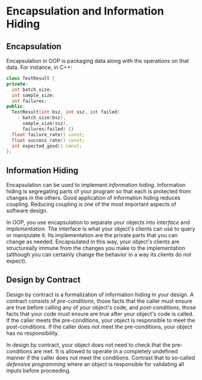 # Encapsulation and Information Hiding

## Encapsulation

Encapsulation in OOP is packaging data along with the operations on that data. For instance, in
C++:

``` c++
class TestResult {
private:
  int batch_size;
  int sample_size;
  int failures;
public:
  TestResult(int bsz, int ssz, int failed)
    : batch_size(bsz),
      sample_size(ssz),
      failures(failed) {}
  float failure_rate() const;
  float success_rate() const;
  int expected_good() const;
};
```

## Information Hiding

Encapsulation can be used to implement _information hiding_. Information hiding is segregating
parts of your program so that each is protected from changes in the others. Good application of
information hiding reduces coupling. Reducing coupling is one of the most important aspects of
software design.

In OOP, you use encapsulation to separate your objects into _interface_ and _implementation_.
The interface is what your object's clients can use to query or manipulate it. Its implementation
are the private parts that you can change as needed.  Encapsulated in this way, your object's
clients are structureally immune from the changes you make to the implementation (although you
can certainly change the behavior in a way its clients do not expect).

## Design by Contract

Design by contract is a formalization of information hiding in your design. A contract consists
of _pre-conditions_, those facts that the caller must ensure are true before calling any of your
object's code, and _post-conditions_, those facts that your code must ensure are true after your
object's code is called. If the caller meets the pre-conditions, your object is responsible to
meet the post-conditions. If the caller does not meet the pre-conditions, your object has no
responsibility.

In design by contract, your object does not need to check that the pre-conditions are met. It is
allowed to operate in a completely undefined manner if the caller does not meet the conditions.
Contrast that to so-called _defensive programming_ where an object is responsible for validating
all inputs before proceeding.








